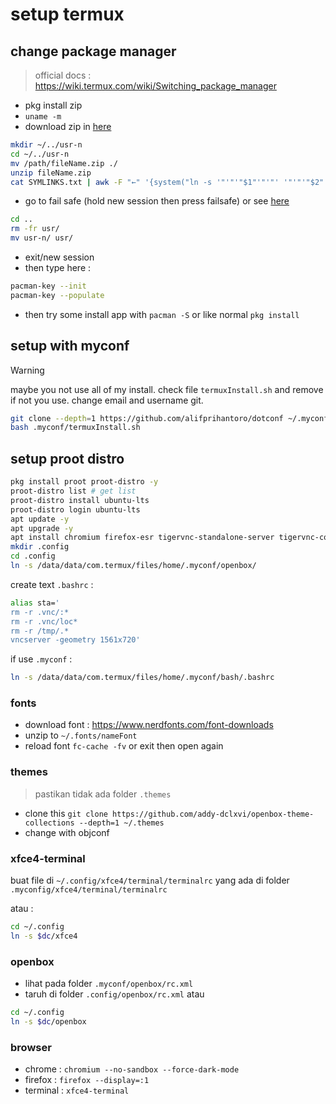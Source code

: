 # setup termux

## change package manager

> official docs : https://wiki.termux.com/wiki/Switching_package_manager

- pkg install zip
- `uname -m`
- download zip in [here](https://github.com/termux-pacman/termux-packages/releases)
```bash
mkdir ~/../usr-n
cd ~/../usr-n
mv /path/fileName.zip ./
unzip fileName.zip
cat SYMLINKS.txt | awk -F "←" '{system("ln -s '"'"'"$1"'"'"' '"'"'"$2"'"'"'")}'
```
- go to fail safe (hold new session then press failsafe) or see [here](https://wiki.termux.com/wiki/Recover_a_broken_environment)
```bash
cd ..
rm -fr usr/
mv usr-n/ usr/
```
- exit/new session
- then type here :
```bash
pacman-key --init
pacman-key --populate
```
- then try some install app with `pacman -S` or like normal `pkg install`

## setup with myconf
> [!warning]
> maybe you not use all of my install. check file `termuxInstall.sh` and remove if not you use. change email and username git.
```bash
git clone --depth=1 https://github.com/alifprihantoro/dotconf ~/.myconf
bash .myconf/termuxInstall.sh
```
## setup proot distro

```bash
pkg install proot proot-distro -y
proot-distro list # get list
proot-distro install ubuntu-lts
proot-distro login ubuntu-lts
apt update -y
apt upgrade -y
apt install chromium firefox-esr tigervnc-standalone-server tigervnc-common xfce4-terminal openbox
mkdir .config
cd .config
ln -s /data/data/com.termux/files/home/.myconf/openbox/
```

create text `.bashrc` :

```bash
alias sta='
rm -r .vnc/:*
rm -r .vnc/loc*
rm -r /tmp/.*
vncserver -geometry 1561x720'
```

if use `.myconf` :

```bash
ln -s /data/data/com.termux/files/home/.myconf/bash/.bashrc
```

### fonts

- download font : https://www.nerdfonts.com/font-downloads
- unzip to `~/.fonts/nameFont`
- reload font `fc-cache -fv` or exit then open again

### themes

> pastikan tidak ada folder `.themes`

- clone this `git clone https://github.com/addy-dclxvi/openbox-theme-collections --depth=1 ~/.themes`
- change with objconf

### xfce4-terminal

buat file di `~/.config/xfce4/terminal/terminalrc` yang ada di folder `.myconfig/xfce4/terminal/terminalrc`

atau :

```bash
cd ~/.config
ln -s $dc/xfce4
```

### openbox

- lihat pada folder `.myconf/openbox/rc.xml`
- taruh di folder `.config/openbox/rc.xml`
  atau

```bash
cd ~/.config
ln -s $dc/openbox
```

### browser

- chrome : `chromium --no-sandbox --force-dark-mode`
- firefox : `firefox --display=:1`
- terminal : `xfce4-terminal`
